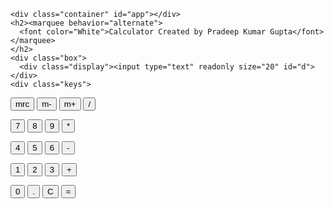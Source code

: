 <!DOCTYPE html>
<html lang="en">
<head>
    <meta charset="UTF-8">
    <meta http-equiv="X-UA-Compatible" content="IE=edge">
    <meta name="viewport" content="width=device-width, initial-scale=1.0">
    <link rel="stylesheet" href="https://cdnjs.cloudflare.com/ajax/libs/font-awesome/5.15.3/css/all.min.css" integrity="sha512-iBBXm8fW90+nuLcSKlbmrPcLa0OT92xO1BIsZ+ywDWZCvqsWgccV3gFoRBv0z+8dLJgyAHIhR35VZc2oM/gI1w==" crossorigin="anonymous" referrerpolicy="no-referrer" />
    <title>Calculator</title>
    <!-- CSS only -->
    <link href="https://cdn.jsdelivr.net/npm/bootstrap@5.0.2/dist/css/bootstrap.min.css" rel="stylesheet" integrity="sha384-EVSTQN3/azprG1Anm3QDgpJLIm9Nao0Yz1ztcQTwFspd3yD65VohhpuuCOmLASjC" crossorigin="anonymous">
    <link rel="stylesheet" href="calculator.css">
</head>
<body>
  
    <div class="container" id="app"></div>
    <h2><marquee behavior="alternate">
      <font color="White">Calculator Created by Pradeep Kumar Gupta</font></marquee>
    </h2>
    <div class="box">
      <div class="display"><input type="text" readonly size="20" id="d"></div>
    <div class="keys">
  <p>
    <input type="button" class="button" value="mrc" onclick='c("Calculator Created...")'>
    <input type="button" class="button" value="m-" onclick='c("................by................")'>
    <input type="button" class="button" value="m+" onclick='c("Pradeep Kumar Gupta")'>
    <input type="button" class="button" value="/" onclick='v("/")'>
  </p>
  <p>
    <input type="button" class="button" value="7" onclick='v("7")'>
    <input type="button" class="button" value="8" onclick='v("8")'>
    <input type="button" class="button" value="9" onclick='v("9")'>
    <input type="button" class="button" value="*" onclick='v("*")'>
  </p>
  <p>
    <input type="button" class="button" value="4" onclick='v("4")'>
    <input type="button" class="button" value="5" onclick='v("5")'>
    <input type="button" class="button" value="6" onclick='v("6")'>
    <input type="button" class="button" value="-" onclick='v("-")'>
  </p>
  <p>
    <input type="button" class="button" value="1" onclick='v("1")'>
    <input type="button" class="button" value="2" onclick='v("2")'>
    <input type="button" class="button" value="3" onclick='v("3")'>
    <input type="button" class="button" value="+" onclick='v("+")'>
  </p>
  <p>
    <input type="button" class="button" value="0" onclick='v("0")'>
    <input type="button" class="button" value="." onclick='v(".")'>
    <input type="button" class="button" value="C" onclick='c("")'>
    <input type="button" class="button" value="=" onclick='e()'>
  </p>
</div>
</div>
</body>
</html>
